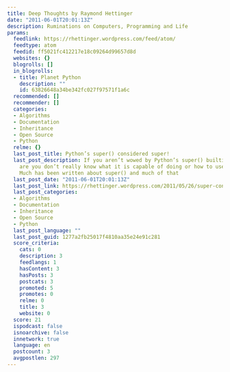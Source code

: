 ```yaml
---
title: Deep Thoughts by Raymond Hettinger
date: "2011-06-01T20:01:13Z"
description: Ruminations on Computers, Programming and Life
params:
  feedlink: https://rhettinger.wordpress.com/feed/atom/
  feedtype: atom
  feedid: ff5021fc412217e18c09264d99657d8d
  websites: {}
  blogrolls: []
  in_blogrolls:
  - title: Planet Python
    description: ""
    id: 63826648a34be342fc027f97571f1a6c
  recommended: []
  recommender: []
  categories:
  - Algorithms
  - Documentation
  - Inheritance
  - Open Source
  - Python
  relme: {}
  last_post_title: Python’s super() considered super!
  last_post_description: If you aren’t wowed by Python’s super() builtin, chances
    are you don’t really know what it is capable of doing or how to use it effectively.
    Much has been written about super() and much of that
  last_post_date: "2011-06-01T20:01:13Z"
  last_post_link: https://rhettinger.wordpress.com/2011/05/26/super-considered-super/
  last_post_categories:
  - Algorithms
  - Documentation
  - Inheritance
  - Open Source
  - Python
  last_post_language: ""
  last_post_guid: 1277a2fb25017f4810aa35e24e91c281
  score_criteria:
    cats: 0
    description: 3
    feedlangs: 1
    hasContent: 3
    hasPosts: 3
    postcats: 3
    promoted: 5
    promotes: 0
    relme: 0
    title: 3
    website: 0
  score: 21
  ispodcast: false
  isnoarchive: false
  innetwork: true
  language: en
  postcount: 3
  avgpostlen: 297
---
```

